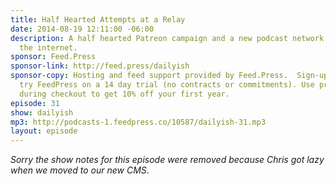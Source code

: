 ```yaml
---
title: Half Hearted Attempts at a Relay
date: 2014-08-19 12:11:00 -06:00
description: A half hearted Patreon campaign and a new podcast network launches on
  the internet.
sponsor: Feed.Press
sponsor-link: http://feed.press/dailyish
sponsor-copy: Hosting and feed support provided by Feed.Press.  Sign-up today and
  try FeedPress on a 14 day trial (no contracts or commitments). Use promo code "dailyish"
  during checkout to get 10% off your first year.
episode: 31
show: dailyish
mp3: http://podcasts-1.feedpress.co/10587/dailyish-31.mp3
layout: episode
---
```


<em>Sorry the show notes for this episode were removed because Chris got lazy when we moved to our new CMS</em>.
